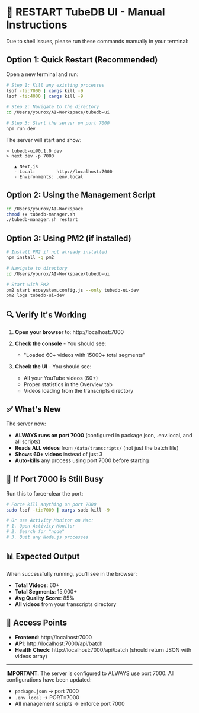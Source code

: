 # 🚨 RESTART TubeDB UI - Manual Instructions

Due to shell issues, please run these commands manually in your terminal:

## Option 1: Quick Restart (Recommended)

Open a new terminal and run:

```bash
# Step 1: Kill any existing processes
lsof -ti:7000 | xargs kill -9
lsof -ti:4000 | xargs kill -9

# Step 2: Navigate to the directory
cd /Users/yourox/AI-Workspace/tubedb-ui

# Step 3: Start the server on port 7000
npm run dev
```

The server will start and show:
```
> tubedb-ui@0.1.0 dev
> next dev -p 7000

   ▲ Next.js
   - Local:        http://localhost:7000
   - Environments: .env.local
```

## Option 2: Using the Management Script

```bash
cd /Users/yourox/AI-Workspace
chmod +x tubedb-manager.sh
./tubedb-manager.sh restart
```

## Option 3: Using PM2 (if installed)

```bash
# Install PM2 if not already installed
npm install -g pm2

# Navigate to directory
cd /Users/yourox/AI-Workspace/tubedb-ui

# Start with PM2
pm2 start ecosystem.config.js --only tubedb-ui-dev
pm2 logs tubedb-ui-dev
```

## 🔍 Verify It's Working

1. **Open your browser** to: http://localhost:7000

2. **Check the console** - You should see:
   - "Loaded 60+ videos with 15000+ total segments"

3. **Check the UI** - You should see:
   - All your YouTube videos (60+)
   - Proper statistics in the Overview tab
   - Videos loading from the transcripts directory

## ✅ What's New

The server now:
- **ALWAYS runs on port 7000** (configured in package.json, .env.local, and all scripts)
- **Reads ALL videos** from `/data/transcripts/` (not just the batch file)
- **Shows 60+ videos** instead of just 3
- **Auto-kills** any process using port 7000 before starting

## 🛑 If Port 7000 is Still Busy

Run this to force-clear the port:
```bash
# Force kill anything on port 7000
sudo lsof -ti:7000 | xargs sudo kill -9

# Or use Activity Monitor on Mac:
# 1. Open Activity Monitor
# 2. Search for "node"
# 3. Quit any Node.js processes
```

## 📊 Expected Output

When successfully running, you'll see in the browser:
- **Total Videos**: 60+
- **Total Segments**: 15,000+
- **Avg Quality Score**: 85%
- **All videos** from your transcripts directory

## 🎯 Access Points

- **Frontend**: http://localhost:7000
- **API**: http://localhost:7000/api/batch
- **Health Check**: http://localhost:7000/api/batch (should return JSON with videos array)

---

**IMPORTANT**: The server is configured to ALWAYS use port 7000. All configurations have been updated:
- `package.json` → port 7000
- `.env.local` → PORT=7000
- All management scripts → enforce port 7000